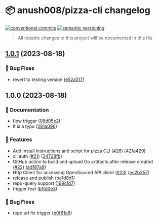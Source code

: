 # 📦 anush008/pizza-cli changelog

[![conventional commits](https://img.shields.io/badge/conventional%20commits-1.0.0-yellow.svg)](https://conventionalcommits.org)
[![semantic versioning](https://img.shields.io/badge/semantic%20versioning-2.0.0-green.svg)](https://semver.org)

> All notable changes to this project will be documented in this file

## [1.0.1](https://github.com/Anush008/pizza-cli/compare/v1.0.0...v1.0.1) (2023-08-18)


### 🐛 Bug Fixes

* revert to testing version ([e52a517](https://github.com/Anush008/pizza-cli/commit/e52a5174ef3e936f85f3b2a16088e43d3efd1c98))

## 1.0.0 (2023-08-18)


### 📝 Documentation

* flow trigger ([08d05e2](https://github.com/Anush008/pizza-cli/commit/08d05e2e40ed13a8fdb1d16f15f944e0f96c1365))
* It is a typo ([291a096](https://github.com/Anush008/pizza-cli/commit/291a096a8e131f2687f503e7c74007496f6137a8))


### 🍕 Features

* Add install instructions and script for pizza CLI ([#26](https://github.com/Anush008/pizza-cli/issues/26)) ([421a429](https://github.com/Anush008/pizza-cli/commit/421a429ed99cca957365106485da97e085b0f173))
* cli auth ([#21](https://github.com/Anush008/pizza-cli/issues/21)) ([34728fb](https://github.com/Anush008/pizza-cli/commit/34728fb62d01b746ffc8ede3c97a090b32b0b9f9))
* GitHub action to build and upload Go artifacts after release created ([#22](https://github.com/Anush008/pizza-cli/issues/22)) ([ad187a9](https://github.com/Anush008/pizza-cli/commit/ad187a9f3229e41785a09130132a799378c04528))
* Http Client for accessing OpenSauced API client ([#23](https://github.com/Anush008/pizza-cli/issues/23)) ([ec2b357](https://github.com/Anush008/pizza-cli/commit/ec2b35789a2864d38bf63e0ec1a3b68393a34e9b))
* release and publish ([ba1d8d1](https://github.com/Anush008/pizza-cli/commit/ba1d8d12745c791bfdad8d2c1b369630add398d9))
* repo-query support ([199cfd7](https://github.com/Anush008/pizza-cli/commit/199cfd7b04e1e1683cce5abc08c57bbef01644f6))
* trigger feat ([b1fd0e3](https://github.com/Anush008/pizza-cli/commit/b1fd0e3974c5434d8b4f7b3f2dd3e0fa989fe38f))


### 🐛 Bug Fixes

* repo url fix trigger ([b0f61a6](https://github.com/Anush008/pizza-cli/commit/b0f61a65a7a9a15f048e88958cbcef8acda99f2b))
